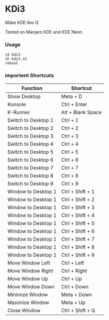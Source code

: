 # KDi3

Make KDE like i3

Tested on Manjaro KDE and KDE Neon

### Usage
```
cd kdi3
sh kdi3.sh
reboot
```

### importent Shortcuts
|Function| Shortcut|
|-|-|
|Show Desktop|Meta + D|
|Konsole|Ctrl + Enter|
|K-Runner|Alt + Blank Space|
|Switch to Desktop 1|Ctrl + 1|
|Switch to Desktop 2|Ctrl + 2|
|Switch to Desktop 3|Ctrl + 3|
|Switch to Desktop 4|Ctrl + 4|
|Switch to Desktop 5|Ctrl + 5|
|Switch to Desktop 6|Ctrl + 6|
|Switch to Desktop 7|Ctrl + 7|
|Switch to Desktop 8|Ctrl + 8|
|Switch to Desktop 9|Ctrl + 9|
|Window to Desktop 1|Ctrl + Shift + 1|
|Window to Desktop 1|Ctrl + Shift + 2|
|Window to Desktop 1|Ctrl + Shift + 3|
|Window to Desktop 1|Ctrl + Shift + 4|
|Window to Desktop 1|Ctrl + Shift + 5|
|Window to Desktop 1|Ctrl + Shift + 6|
|Window to Desktop 1|Ctrl + Shift + 7|
|Window to Desktop 1|Ctrl + Shift + 8|
|Window to Desktop 1|Ctrl + Shift + 9|
|Move Window Left|Ctrl + Left|
|Move Window Right|Ctrl + Right|
|Move Window Up|Ctrl + Up|
|Move Window Down|Ctrl + Down|
|Minimize Window |Meta + Down|
|Maximize Window |Meta + Up|
|Close Window|Ctrl + Shift + Q|
